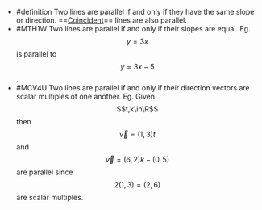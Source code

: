 - #definition Two lines are parallel if and only if they have the same slope or direction. ==[Coincident]([[coincident]])== lines are also parallel.
- #MTH1W Two lines are parallel if and only if their slopes are equal. Eg. $$y=3x$$ is parallel to $$y=3x-5$$.
- #MCV4U Two lines are parallel if and only if their direction vectors are scalar multiples of one another. Eg. Given $$t,k\in\R$$ then $$\vec{v}=(1,3)t$$ and $$\vec{v}=(6,2)k-(0,5)$$ are parallel since $$2(1,3)=(2,6)$$ are scalar multiples.
